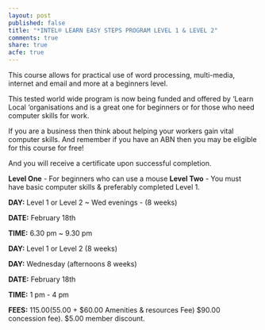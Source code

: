 ```yaml
---
layout: post
published: false
title: "*INTEL® LEARN EASY STEPS PROGRAM LEVEL 1 & LEVEL 2"
comments: true
share: true
acfe: true
---
```


This course allows for practical use of word processing, multi-media,
internet and email and more at a beginners level.

This tested world wide program is now being funded and offered by
‘Learn Local ‘organisations and is a great one for beginners or for those who need computer skills for work.

If you are a business then think about helping your workers gain vital computer skills. And remember if you have an ABN then you may be eligible for this course for free!

And you will receive a certificate upon successful completion.

**Level One** - For beginners who can use a mouse
**Level Two** - You must have basic computer skills & preferably
completed Level 1.

**DAY:** Level 1 or Level 2 ~ Wed evenings - (8 weeks)

**DATE:** February 18th

**TIME:** 6.30 pm ~ 9.30 pm

**DAY:** Level 1 or Level 2 (8 weeks)

**DAY:** Wednesday (afternoons 8 weeks)

**DATE:** February 18th

**TIME:** 1 pm - 4 pm

**FEES:** $115.00 ($55.00 + $60.00 Amenities & resources Fee) $90.00 concession fee). $5.00 member discount.